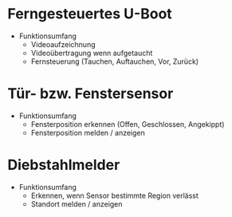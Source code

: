# Ferngesteuertes U-Boot
- Funktionsumfang
  - Videoaufzeichnung
  - Videoübertragung wenn aufgetaucht
  - Fernsteuerung (Tauchen, Auftauchen, Vor, Zurück)

# Tür- bzw. Fenstersensor
- Funktionsumfang
  - Fensterposition erkennen (Offen, Geschlossen, Angekippt)
  - Fensterposition melden / anzeigen

# Diebstahlmelder
- Funktionsumfang
  - Erkennen, wenn Sensor bestimmte Region verlässt
  - Standort melden / anzeigen
